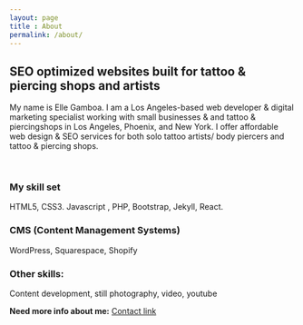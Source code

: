 ```yaml
---
layout: page
title : About
permalink: /about/
---
```


<h2>SEO optimized websites built for tattoo & piercing shops and artists</h2>
<p> My name is Elle Gamboa. I am a Los Angeles-based web developer & digital marketing specialist working with small businesses &
and tattoo & piercingshops in Los Angeles, Phoenix, and New York. I offer affordable web design & SEO services for both
solo tattoo artists/ body piercers and tattoo & piercing shops. </p>
<br>

### My skill set
HTML5, CSS3. Javascript , PHP, Bootstrap, Jekyll, React. 

### CMS (Content Management Systems)
WordPress, Squarespace, Shopify

### Other skills:
Content development, still photography, video, youtube

<b>Need more info about me:</b>
[Contact link](https://ellegamboa.com/about/)





